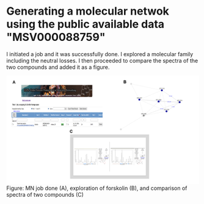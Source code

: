# **Generating a molecular netwok using the public available data "MSV000088759"**

I initiated a job and it was successfully done. I explored a molecular family including the neutral losses. I then proceeded to compare the spectra of the two compounds and added it as a figure.

![alt text](<MN result.png>)
Figure: MN job done (A), exploration of forskolin (B), and comparison of spectra of two compounds (C)